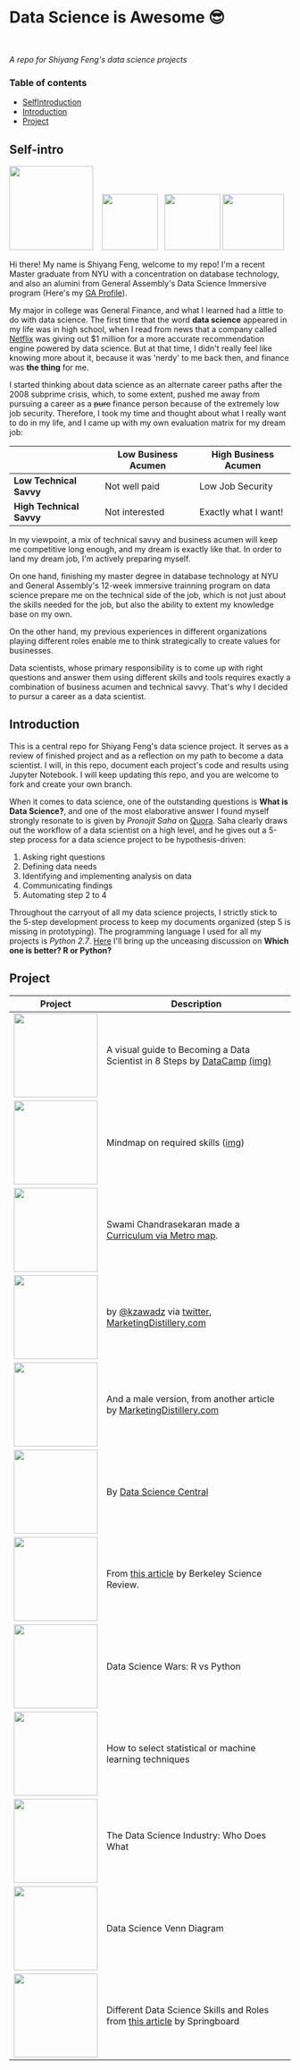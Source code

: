 # Data Science is Awesome 😎 
<br>

*A repo for Shiyang Feng's data science projects*

### Table of contents

* [SelfIntroduction](#Self-intro)
* [Introduction](#Introduction)
* [Project](#Project)
    
## Self-intro

<img src="https://media.licdn.com/mpr/mpr/shrinknp_400_400/AAEAAQAAAAAAAAvyAAAAJDg4Nzc4NjBkLWU1M2QtNGYyOS05NmQ5LTAwYTFiMzM5M2NmNg.jpg" width="150" /> &nbsp;&nbsp;&nbsp;[<img src="http://www.free-icons-download.net/images/linkedin-logo-icon-65542.png" width="100" height = "100" />](https://www.linkedin.com/in/shiyangfeng/) &nbsp; [<img src="http://www.logoeps.com/wp-content/uploads/2011/05/twitter_-logo.gif" width="100" height="100" />](https://twitter.com/ShiyangFeng) [<img src="http://logok.org/wp-content/uploads/2015/10/Medium-logo-2015-logotype-1024x768.png" width="110" height="100" />](https://medium.com/@shiyang.feng1)

Hi there! My name is Shiyang Feng, welcome to my repo! I'm a recent Master graduate from NYU with a concentration on database technology, and also an alumini from General Assembly's Data Science Immersive program (Here's my [GA Profile](https://profiles.generalassemb.ly/shiyangfeng)). 

My major in college was General Finance, and what I learned had a little to do with data science. The first time that the word **data science** appeared in my life was in high school, when I read from news that a company called [Netflix](http://www.netflixprize.com) was giving out $1 million for a more accurate recommendation engine powered by data science. But at that time, I didn't really feel like knowing more about it, because it was 'nerdy' to me back then, and finance was **the thing** for me. 

I started thinking about data science as an alternate career paths after the 2008 subprime crisis, which, to some extent, pushed me away from pursuing a career as a ~~pure~~ finance person because of the extremely low job security. Therefore, I took my time and thought about what I really want to do in my life, and I came up with my own evaluation matrix for my dream job:

| | Low Business Acumen | High Business Acumen
|---|---|---|
| **Low Technical Savvy** | Not well paid | Low Job Security |
| **High Technical Savvy** | Not interested | Exactly what I want! |

In my viewpoint, a mix of technical savvy and business acumen will keep me competitive long enough, and my dream is exactly like that. In order to land my dream job, I'm actively preparing myself. 

On one hand, finishing my master degree in database technology at NYU and General Assembly's 12-week immersive trainning program on data science prepare me on the technical side of the job, which is not just about the skills needed for the job, but also the ability to extent my knowledge base on my own. 

On the other hand, my previous experiences in different organizations playing different roles enable me to think strategically to create values for businesses.

Data scientists, whose primary responsibility is to come up with right questions and answer them using different skills and tools requires exactly a combination of business acumen and technical savvy. That's why I decided to pursur a career as a data scientist.

## Introduction

This is a central repo for Shiyang Feng's data science project. It serves as a review of finished project and as a reflection on my path to become a data scientist. I will, in this repo, document each project's code and results using Jupyter Notebook. I will keep updating this repo, and you are welcome to fork and create your own branch.

When it comes to data science, one of the outstanding questions is **What is Data Science?**, and one of the most elaborative answer I found myself strongly resonate to is given by *Pronojit Saha* on [Quora](https://hail-data.quora.com/What-is-Data-Science). Saha clearly draws out the workflow of a data scientist on a high level, and he gives out a 5-step process for a data science project to be hypothesis-driven:

1. Asking right questions
2. Defining data needs
3. Identifying and implementing analysis on data
4. Communicating findings
5. Automating step 2 to 4

Throughout the carryout of all my data science projects, I strictly stick to the 5-step development process to keep my documents organized (step 5 is missing in prototyping). The programming language I used for all my projects is *Python 2.7*. [Here](http://www.kdnuggets.com/2015/05/r-vs-python-data-science.html) I'll bring up the unceasing discussion on **Which one is better? R or Python?**

## Project

Project | Description
------------ | -------------
[<img src="https://cloud.githubusercontent.com/assets/182906/19517857/604f88d8-960c-11e6-97d6-16c9738cb824.png" width="150" />](https://s3.amazonaws.com/assets.datacamp.com/blog_assets/DataScienceEightSteps_Full.png) | A visual guide to Becoming a Data Scientist in 8 Steps by [DataCamp](https://www.datacamp.com) [(img)](https://s3.amazonaws.com/assets.datacamp.com/blog_assets/DataScienceEightSteps_Full.png)
[<img src="http://i.imgur.com/W2t2Roz.png" width="150" />](http://i.imgur.com/FxsL3b8.png) | Mindmap on required skills ([img](http://i.imgur.com/FxsL3b8.png))
[<img src="http://i.imgur.com/rb9ruaa.png" width="150" />](http://nirvacana.com/thoughts/wp-content/uploads/2013/07/RoadToDataScientist1.png) | Swami Chandrasekaran made a [Curriculum via Metro map](http://nirvacana.com/thoughts/becoming-a-data-scientist/).
[<img src="http://i.imgur.com/XBgKF2l.png" width="150" />](http://i.imgur.com/4ZBBvb0.png) | by [@kzawadz](https://twitter.com/kzawadz) via [twitter](https://twitter.com/MktngDistillery/status/538671811991715840), [MarketingDistillery.com](http://www.marketingdistillery.com/2014/11/29/is-data-science-a-buzzword-modern-data-scientist-defined/)
[<img src="http://i.imgur.com/bM7g2co.png" width="150" />](http://i.imgur.com/4e705Q4.png) | And a male version, from another article by [MarketingDistillery.com](http://www.marketingdistillery.com/2014/08/30/data-science-skill-set-explained/)
[<img src="http://i.imgur.com/l9ZGtal.jpg" width="150" />](http://i.imgur.com/xLY3XZn.jpg) | By [Data Science Central](http://www.datasciencecentral.com/)
[<img src="http://i.imgur.com/b9xYdZB.jpg" width="150" />](http://i.imgur.com/aoz1BJy.jpg) | From [this article](http://berkeleysciencereview.com/how-to-become-a-data-scientist-before-you-graduate/) by Berkeley Science Review.
[<img src="http://i.imgur.com/TWkB4X6.png" width="150" />](http://i.imgur.com/0TydZ4M.png) | Data Science Wars: R vs Python
[<img src="http://i.imgur.com/gtTlW5I.png" width="150" />](http://i.imgur.com/HnRwlce.png) | How to select statistical or machine learning techniques
[<img src="http://i.imgur.com/3JSyUq1.png" width="150" />](http://i.imgur.com/uEqMwZa.png) | The Data Science Industry: Who Does What
[<img src="http://i.imgur.com/DQqFwwy.png" width="150" />](http://i.imgur.com/RsHqY84.png) | Data Science Venn Diagram
[<img src="https://www.springboard.com/blog/wp-content/uploads/2016/03/20160324_springboard_vennDiagram.png" width="150" height="150" />](https://www.springboard.com/blog/wp-content/uploads/2016/03/20160324_springboard_vennDiagram.png) | Different Data Science Skills and Roles from [this article](https://www.springboard.com/blog/data-science-career-paths-different-roles-industry/) by Springboard
